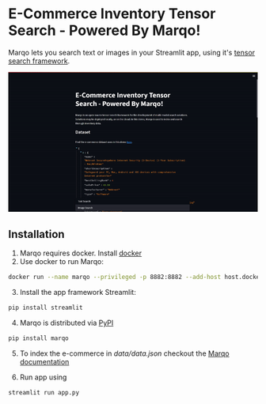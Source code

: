 # E-Commerce Inventory Tensor Search - Powered By Marqo!
Marqo lets you search text or images in your Streamlit app, using it's [tensor search framework](https://github.com/marqo-ai/marqo).

[comment]: <> (Insert gif)
![seach_demo_gif](static/demo-gif.gif)

## Installation
1. Marqo requires docker. Install [docker](https://docs.docker.com/get-docker/)
2. Use docker to run Marqo:
```bash
docker run --name marqo --privileged -p 8882:8882 --add-host host.docker.internal:host-gateway marqoai/marqo:0.0.3
```
3. Install the app framework Streamlit:
```bash
pip install streamlit
```

4. Marqo is distributed via [PyPI](https://pypi.org/project/marqo/)
```bash
pip install marqo
```

5. To index the e-commerce in _data/data.json_ checkout the [Marqo documentation](https://marqo.pages.dev/)

6. Run app using 
```bash
streamlit run app.py
```